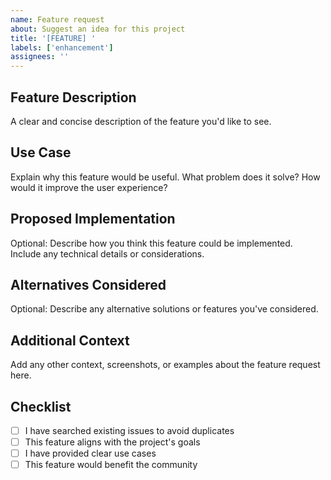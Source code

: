 ```yaml
---
name: Feature request
about: Suggest an idea for this project
title: '[FEATURE] '
labels: ['enhancement']
assignees: ''
---
```


## Feature Description
A clear and concise description of the feature you'd like to see.

## Use Case
Explain why this feature would be useful. What problem does it solve? How would it improve the user experience?

## Proposed Implementation
Optional: Describe how you think this feature could be implemented. Include any technical details or considerations.

## Alternatives Considered
Optional: Describe any alternative solutions or features you've considered.

## Additional Context
Add any other context, screenshots, or examples about the feature request here.

## Checklist
- [ ] I have searched existing issues to avoid duplicates
- [ ] This feature aligns with the project's goals
- [ ] I have provided clear use cases
- [ ] This feature would benefit the community 
